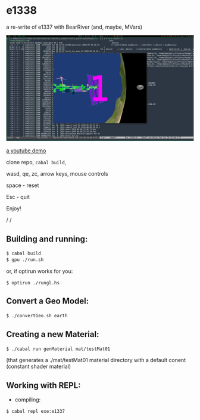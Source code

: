 # e1338
a re-write of e1337 with BearRiver (and, maybe, MVars)

![](https://github.com/madjestic/e1338/blob/master/output.png)

[a youtube demo](https://youtu.be/vLVI2mkBmlw)

clone repo, `cabal build`,

wasd, qe, zc, arrow keys, mouse controls

space - reset

Esc - quit


Enjoy!

/
/

## Building and running:
```bash
$ cabal build
$ gpu ./run.sh
```
or, if optirun works for you:
```
$ optirun ./rungl.hs
```

## Convert a Geo Model:
```bash
$ ./convertGeo.sh earth 
```

## Creating a new Material:
```bash
$ ./cabal run genMaterial mat/testMat01
```
(that generates a ./mat/testMat01 material directory with a default conent (constant shader material)

## Working with REPL:
- compiling:
```bash
$ cabal repl exe:e1337
```





